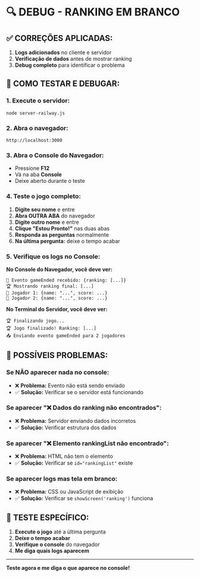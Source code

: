 # 🔍 DEBUG - RANKING EM BRANCO

## ✅ CORREÇÕES APLICADAS:

1. **Logs adicionados** no cliente e servidor
2. **Verificação de dados** antes de mostrar ranking
3. **Debug completo** para identificar o problema

## 🎯 COMO TESTAR E DEBUGAR:

### 1. Execute o servidor:
```
node server-railway.js
```

### 2. Abra o navegador:
```
http://localhost:3000
```

### 3. Abra o Console do Navegador:
- Pressione **F12**
- Vá na aba **Console**
- Deixe aberto durante o teste

### 4. Teste o jogo completo:
1. **Digite seu nome** e entre
2. **Abra OUTRA ABA** do navegador
3. **Digite outro nome** e entre
4. **Clique "Estou Pronto!"** nas duas abas
5. **Responda as perguntas** normalmente
6. **Na última pergunta:** deixe o tempo acabar

### 5. Verifique os logs no Console:

**No Console do Navegador, você deve ver:**
```
🎯 Evento gameEnded recebido: {ranking: [...]}
🏆 Mostrando ranking final: [...]
👤 Jogador 1: {name: "...", score: ...}
👤 Jogador 2: {name: "...", score: ...}
```

**No Terminal do Servidor, você deve ver:**
```
🏆 Finalizando jogo...
🏆 Jogo finalizado! Ranking: [...]
📤 Enviando evento gameEnded para 2 jogadores
```

## 🔧 POSSÍVEIS PROBLEMAS:

### Se NÃO aparecer nada no console:
- ❌ **Problema:** Evento não está sendo enviado
- ✅ **Solução:** Verificar se o servidor está funcionando

### Se aparecer "❌ Dados do ranking não encontrados":
- ❌ **Problema:** Servidor enviando dados incorretos
- ✅ **Solução:** Verificar estrutura dos dados

### Se aparecer "❌ Elemento rankingList não encontrado":
- ❌ **Problema:** HTML não tem o elemento
- ✅ **Solução:** Verificar se `id="rankingList"` existe

### Se aparecer logs mas tela em branco:
- ❌ **Problema:** CSS ou JavaScript de exibição
- ✅ **Solução:** Verificar se `showScreen('ranking')` funciona

## 📝 TESTE ESPECÍFICO:

1. **Execute o jogo** até a última pergunta
2. **Deixe o tempo acabar**
3. **Verifique o console** do navegador
4. **Me diga quais logs aparecem**

---

**Teste agora e me diga o que aparece no console!**
